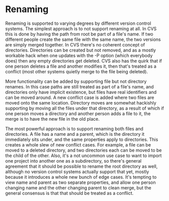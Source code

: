 # Renaming

Renaming is supported to varying degrees by different version control systems. The simplest approach is to not support renaming at all. In CVS this is done by having the path from root be part of a file's name. If two different people create the same file with the same name, the two versions are simply merged together. In CVS there's no coherent concept of directories. Directories can be created but not removed, and as a mostly workable hack when one updates with the -P option (which everybody does) then any empty directories get deleted. CVS also has the quirk that if one person deletes a file and another modifies it, then that's treated as a conflict (most other systems quietly merge to the file being deleted).

More functionality can be added by supporting file but not directory renames. In this case paths are still treated as part of a file's name, and directories only have implicit existence, but files have real identifiers and can be moved around. A new conflict case is added where two files are moved onto the same location. Directory moves are somewhat hackishly supporting by moving all the files under that directory, as a result of which if one person moves a directory and another person adds a file to it, the merge is to have the new file in the old place.

The most powerful approach is to support renaming both files and directories. A file has a name and a parent, which is the directory it immediately sits under, and the same properties apply to directories. This creates a whole slew of new conflict cases. For example, a file can be moved to a deleted directory, and two directories each can be moved to be the child of the other. Also, it's a not uncommon use case to want to import one project into another one as a subdirectory, so there's general agreement that it should be possible to rename the root directory as well, although no version control systems actually support that yet, mostly because it introduces a whole new bunch of edge cases. It's tempting to view name and parent as two separate properties, and allow one person changing name and the other changing parent to clean merge, but the general consensus is that that should be treated as a conflict.

